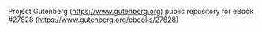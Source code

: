 Project Gutenberg (https://www.gutenberg.org) public repository for eBook #27828 (https://www.gutenberg.org/ebooks/27828)
